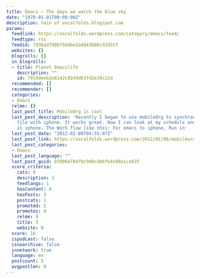 ```yaml
---
title: Emacs – The days we watch the blue sky
date: "1970-01-01T00:00:00Z"
description: twin of vocalfolds.blogspot.com
params:
  feedlink: https://vocalfolds.wordpress.com/category/emacs/feed/
  feedtype: rss
  feedid: 7938ad79887560be2a4943606c92d55f
  websites: {}
  blogrolls: []
  in_blogrolls:
  - title: Planet Emacslife
    description: ""
    id: 7919deeb2e6142c0249d61f42e19c22d
  recommended: []
  recommender: []
  categories:
  - Emacs
  relme: {}
  last_post_title: MobileOrg is cool
  last_post_description: 'Recently I began to use mobileOrg to synchronize my org
    file with iphone. It works great. Now I can look at my schedule and use Capture
    in iphone. The Work flow like this: For emacs to iphone, Run in'
  last_post_date: "2012-02-08T04:55:07Z"
  last_post_link: https://vocalfolds.wordpress.com/2012/02/08/mobileorg-is-cool-2/
  last_post_categories:
  - Emacs
  last_post_language: ""
  last_post_guid: bf806e78470c940cdb6fb4c89a1ca63f
  score_criteria:
    cats: 0
    description: 3
    feedlangs: 1
    hasContent: 0
    hasPosts: 3
    postcats: 1
    promoted: 5
    promotes: 0
    relme: 0
    title: 3
    website: 0
  score: 16
  ispodcast: false
  isnoarchive: false
  innetwork: true
  language: en
  postcount: 5
  avgpostlen: 0
---
```

